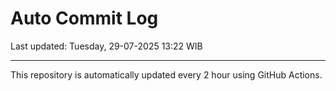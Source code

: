 # Auto Commit Log

Last updated: Tuesday, 29-07-2025 13:22 WIB

---

This repository is automatically updated every 2 hour using GitHub Actions.
